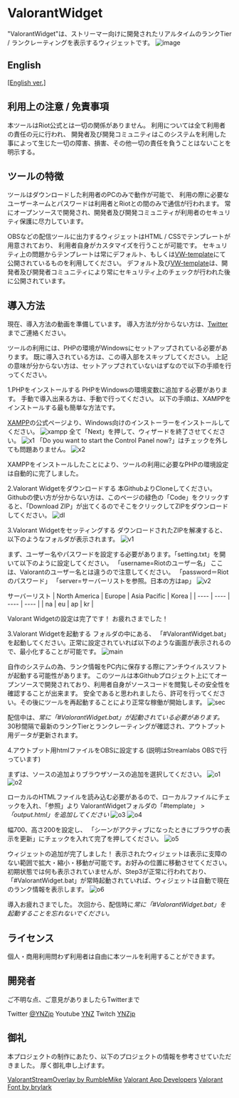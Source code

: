 ValorantWidget
====
"ValorantWidget"は、ストリーマー向けに開発されたリアルタイムのランクTier / ランクレーティングを表示するウィジェットです。
![image](https://user-images.githubusercontent.com/25396805/130334416-94e153ce-b180-4772-991f-09e3033582aa.PNG)

## English
[\[English ver.\]](README.md)

## 利用上の注意 / 免責事項
本ツールはRiot公式とは一切の関係がありません。
利用については全て利用者の責任の元に行われ、
開発者及び開発コミュニティはこのシステムを利用した事によって生じた一切の障害、損害、その他一切の責任を負うことはないことを明示する。

## ツールの特徴
ツールはダウンロードした利用者のPCのみで動作が可能で、
利用の際に必要なユーザーネームとパスワードは利用者とRiotとの間のみで通信が行われます。
常にオープンソースで開発され、開発者及び開発コミュニティが利用者のセキュリティ保護に尽力しています。

OBSなどの配信ツールに出力するウィジェットはHTML / CSSでテンプレートが用意されており、
利用者自身がカスタマイズを行うことが可能です。
セキュリティ上の問題からテンプレートは常にデフォルト、もしくは[VW-template](https://github.com/nolldayo/VW-template)にて公開されているものを利用してください。
デフォルト及び[VW-template](https://github.com/nolldayo/VW-template)は、開発者及び開発者コミュニティにより常にセキュリティ上のチェックが行われた後に公開されています。

## 導入方法
現在、導入方法の動画を準備しています。
導入方法が分からない方は、[Twitter](https://twitter.com/YNZjp)までご連絡ください。

ツールの利用には、PHPの環境がWindowsにセットアップされている必要があります。
既に導入されている方は、この導入部をスキップしてください。
上記の意味が分からない方は、セットアップされていないはずなので以下の手順を行ってください。

1.PHPをインストールする
PHPをWindowsの環境変数に追加する必要があります。
手動で導入出来る方は、手動で行ってください。
以下の手順は、XAMPPをインストールする最も簡単な方法です。

[XAMPP](https://www.apachefriends.org/jp/index.html)の公式ページより、Windows向けのインストーラーをインストールしてください。
![xampp](https://user-images.githubusercontent.com/25396805/130334532-b034c8c5-daa2-4491-aa5a-b2dd8c4f13ec.PNG)
全て「Next」を押して、ウィザードを終了させてください。
![x1](https://user-images.githubusercontent.com/25396805/130334628-9fb6d6cd-0f4e-4306-8fe1-9b0344addfff.PNG)
「Do you want to start the Control Panel now?」はチェックを外しても問題ありません。
![x2](https://user-images.githubusercontent.com/25396805/130334643-c4626eff-19ad-490f-8314-c53785861bed.jpg)

XAMPPをインストールしたことにより、ツールの利用に必要なPHPの環境設定は自動的に完了しました。

2.Valorant Widgetをダウンロードする
本GithubよりCloneしてください。
Githubの使い方が分からない方は、このページの緑色の「Code」をクリックすると、「Download ZIP」が出てくるのでそこをクリックしてZIPをダウンロードしてください。
![dl](https://user-images.githubusercontent.com/25396805/130334720-2bf1e35b-ad70-4e83-821a-acfd0d65c2f6.PNG)

3.Valorant Widgetをセッティングする
ダウンロードされたZIPを解凍すると、以下のようなフォルダが表示されます。
![v1](https://user-images.githubusercontent.com/25396805/130334759-6bbce760-9d8e-45a0-b4af-c9bb0bb01864.PNG)

まず、ユーザー名やパスワードを設定する必要があります。「setting.txt」を開いて以下のように設定してください。
「username=Riotのユーザー名」 ここは、Valorantのユーザー名とは違うので注意してください。
「password＝Riotのパスワード」
「server=サーバーリストを参照。日本の方はap」
![v2](https://user-images.githubusercontent.com/25396805/130334797-d63702b1-b695-4eff-a50a-8dd3db99a688.PNG)

サーバーリスト
|  North America  |  Europe  |  Asia Pacific  |  Korea  |
| ---- | ---- | ---- | ---- |
|  na  |  eu  |  ap  |  kr  |

Valorant Widgetの設定は完了です！
お疲れさまでした！

3.Valorant Widgetを起動する
フォルダの中にある、
「#ValorantWidget.bat」
を起動してください。正常に設定されていれば以下のような画面が表示されるので、最小化することが可能です。
![main](https://user-images.githubusercontent.com/25396805/130334923-228fbe94-3884-4b97-8613-4ec1f0978db7.PNG)

自作のシステムの為、ランク情報をPC内に保存する際にアンチウイルスソフトが起動する可能性があります。
このツールは本Githubプロジェクト上にてオープンソースで開発されており、利用者自身がソースコードを閲覧しその安全性を確認することが出来ます。
安全であると思われましたら、許可を行ってください。その後にツールを再起動することにより正常な稼働が開始します。
![sec](https://user-images.githubusercontent.com/25396805/130334967-73e75a5b-9a14-45c5-8318-80d3daa47e6c.PNG)

配信中は、*常に「#ValorantWidget.bat」が起動されている必要があります。*
30秒間隔で最新のランクTierとランクレーティングが確認され、アウトプット用データが更新されます。

4.アウトプット用htmlファイルをOBSに設定する
(説明はStreamlabs OBSで行っています)

まずは、ソースの追加よりブラウザソースの追加を選択してください。
![o1](https://user-images.githubusercontent.com/25396805/130335170-a2c344c7-4628-47c9-8cd4-4da47f43eccc.PNG)
![o2](https://user-images.githubusercontent.com/25396805/130335177-33fe55d4-6492-4050-aaf7-ce5cd273ded7.PNG)

ローカルのHTMLファイルを読み込む必要があるので、ローカルファイルにチェックを入れ、「参照」より
ValorantWidgetフォルダの「#template」 > *「output.html」を追加してください*
![o3](https://user-images.githubusercontent.com/25396805/130335180-8afcc20b-1585-456a-b995-02e68f3fe2d4.PNG)
![o4](https://user-images.githubusercontent.com/25396805/130335220-812b8b8f-186e-47c7-b111-28c6c1a2616f.PNG)

幅700、高さ200を設定し、
「シーンがアクティブになったときにブラウザの表示を更新」にチェックを入れて完了を押してください。
![o5](https://user-images.githubusercontent.com/25396805/130335224-75ebda04-2a38-4579-a06f-5108975c008d.PNG)

ウィジェットの追加が完了しました！
表示されたウィジェットは表示に支障のない範囲で拡大・縮小・移動が可能です。お好みの位置に移動させてください。
初期状態では何も表示されていませんが、Step3が正常に行われており、「#ValorantWidget.bat」が常時起動されていれば、ウィジェットは自動で現在のランク情報を表示します。
![o6](https://user-images.githubusercontent.com/25396805/130335265-2f3382f3-8ae2-4345-8f00-24a2838b8cbb.PNG)


導入お疲れさまでした。
次回から、配信時に*常に「#ValorantWidget.bat」を起動することを忘れないでください。*

## ライセンス
個人・商用利用問わず利用者は自由に本ツールを利用することができます。

## 開発者
ご不明な点、ご意見がありましたらTwitterまで

Twitter [@YNZjp](https://twitter.com/YNZjp)
Youtube [YNZ](https://www.youtube.com/channel/UCn9l51qQWN6ZZHF-7AK01Gw)
Twitch [YNZjp](https://www.twitch.tv/ynzjp)

## 御礼
本プロジェクトの制作にあたり、以下のプロジェクトの情報を参考させていただきました。
厚く御礼申し上げます。

[ValorantStreamOverlay by RumbleMike](https://github.com/RumbleMike/ValorantStreamOverlay)
[Valorant App Developers](https://discord.gg/a9yzrw3KAm)
[Valorant Font by brylark](https://www.reddit.com/r/VALORANT/comments/g0747t/valorant_font/)
